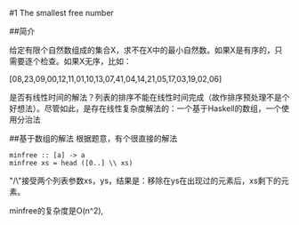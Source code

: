 #1  The smallest free number 

##简介

给定有限个自然数组成的集合X，求不在X中的最小自然数。如果X是有序的，只需要逐个检查。如果X无序，比如：

[08,23,09,00,12,11,01,10,13,07,41,04,14,21,05,17,03,19,02,06]

是否有线性时间的解法？列表的排序不能在线性时间完成（故作排序预处理不是个好想法）。尽管如此，是存在线性复杂度解法的：一个基于Haskell的数组，一个使用分治法


##基于数组的解法
根据题意，有个很直接的解法
~~~~
minfree :: [a] -> a 
minfree xs = head ([0..] \\ xs) 
~~~~

"/\\"接受两个列表参数xs，ys，结果是：移除在ys在出现过的元素后，xs剩下的元素。

minfree的复杂度是O(n^2),
